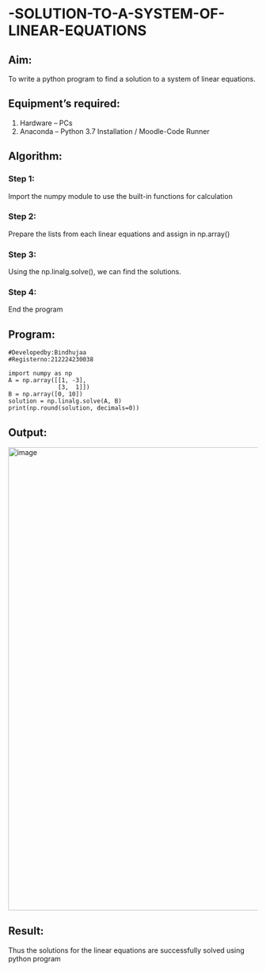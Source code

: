 # -SOLUTION-TO-A-SYSTEM-OF-LINEAR-EQUATIONS
## Aim:
To write a python program to find a solution to a system of linear equations.
## Equipment’s required:
1. 	Hardware – PCs
2. 	Anaconda – Python 3.7 Installation / Moodle-Code Runner
## Algorithm:
### Step 1: 
Import the numpy module to use the built-in functions for calculation
### Step 2: 
Prepare the lists from each linear equations and assign in np.array()
### Step 3: 
Using the np.linalg.solve(), we can find the solutions.
### Step 4: 
End the program
## Program:
```
#Developedby:Bindhujaa
#Registerno:212224230038

import numpy as np
A = np.array([[1, -3],
              [3,  1]])
B = np.array([0, 10])
solution = np.linalg.solve(A, B)
print(np.round(solution, decimals=0))
```
## Output:
<img width="1270" height="935" alt="image" src="https://github.com/user-attachments/assets/684152d2-9844-4dcb-ab33-0f96961862f4" />


## Result: 
Thus the solutions for the linear equations are successfully solved using python program

